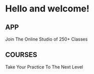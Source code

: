 <h1>Hello and welcome!</h1>
<h2>APP</h2>
<p>Join The Online Studio of 250+ Classes</p>

<h2>COURSES</h2>
<p>Take Your Practice To The Next Level</p>
